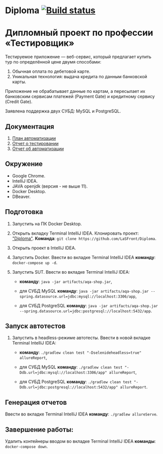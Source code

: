 # Diploma [![Build status](https://ci.appveyor.com/api/projects/status/vmnsr0mrguya6tp0?svg=true)](https://ci.appveyor.com/project/LaSFront/diploma)

# Дипломный проект по профессии «Тестировщик»

Тестируемое приложение — веб-сервис, который предлагает купить тур по определённой цене двумя способами:
1. Обычная оплата по дебетовой карте.
2. Уникальная технология: выдача кредита по данным банковской карты.

Приложение не обрабатывает данные по картам, а пересылает их банковским сервисам платежей (Payment Gate) и кредитному сервису (Credit Gate).

Заявлена поддержка двух СУБД: MySQL и PostgreSQL.

## Документация

1. [План автоматизации](https://github.com/LaSFront/Diploma/blob/main/documentation/Plan.md)
2. [Отчет о тестировании](https://github.com/LaSFront/Diploma/blob/main/documentation/Report.md)
3. [Отчет об автоматизации](https://github.com/LaSFront/Diploma/blob/main/documentation/Summury.md)
## Окружение
- Google Chrome.
- IntelliJ IDEA.
- JAVA openjdk (версия - не выше 11).
- Docker Desktop.
- DBeaver.

## Подготовка
1. Запустить на ПК Docker Desktop.
2. Открыть вкладку Terminal IntelliJ IDEA. Клонировать проект: ["Diploma"](https://github.com/LaSFront/Diploma). __Команда__: `git clone https://github.com/LaSFront/Diploma`.
3. Открыть проект в IntelliJ IDEA.
4. Запустить Docker. Ввести во вкладке Terminal IntelliJ IDEA __команду__: `docker-compose up -d`.
5. Запустить SUT. Ввести во вкладке Terminal IntelliJ IDEA:
   
   - __команду__: `java -jar artifacts/aqa-shop.jar`,
   
   - для СУБД  MySQL __команду__: `java -jar artifacts/aqa-shop.jar --spring.datasource.url=jdbc:mysql://localhost:3306/app`,
   
   - для СУБД PostgreSQL __команду__: `java -jar artifacts/aqa-shop.jar --spring.datasource.url=jdbc:postgresql://localhost:5432/app`.
   
## Запуск автотестов

1. Запустить в headless-режиме автотесты. Ввести в новой вкладке Terminal IntelliJ IDEA:

   - __команду__: `./gradlew clean test "-Dselenideheadless=true" allureReport`,

   - для СУБД  MySQL __команду__: `./gradlew clean test "-Ddb.url=jdbc:mysql://localhost:3306/app" allureReport`,
     
   - для СУБД PostgreSQL __команду__: `./gradlew clean test "-Ddb.url=jdbc:postgresql://localhost:5432/app" allureReport`.

## Генерация отчетов

Ввести во вкладке Terminal IntelliJ IDEA __команду__: `./gradlew allureServe`.

## Завершение работы:

Удалить контейнеры вводом во вкладке Terminal IntelliJ IDEA __команды__: `docker-compose down`.



